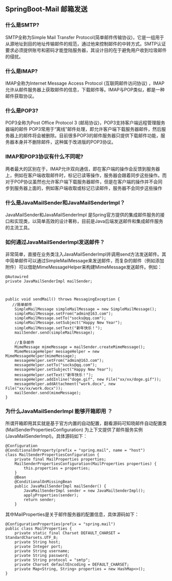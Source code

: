 ## SpringBoot-Mail 邮箱发送
### 什么是SMTP?
SMTP全称为Simple Mail Transfer Protocol(简单邮件传输协议)，它是一组用于从源地址到目的地址传输邮件的规范，通过他来控制邮件的中转方式。SMTP认证要求必须提供账号和密码才能登陆服务器，其设计目的在于避免用户收到垃圾邮件的侵扰。



### 什么是IMAP?
IMAP全称为Internet Message Access Protocol (互联网邮件访问协议) ，IMAP允许从邮件服务器上获取邮件的信息，下载邮件等。IMAP与POP类似，都是一种邮件获取协议。


### 什么是POP3?
POP3全称为Post Office Protocol 3 (邮局协议)，POP3支持客户端远程管理服务器端的邮件 POP3常用于“离线”邮件处理，即允许客户端下载服务器邮件，然后服务器上的邮件将会被删除。目前很多POP3的邮件服务器只提供下载邮件功能，服务器本身并不删除邮件，这种属于改进版的POP3协议。


### IMAP和POP3协议有什么不同呢?
两者最大的区别在于，IMAP允许双向通信，即在客户端的操作会反馈到服务器上，例如在客户端收取邮件时，标记已读等操作，服务器会跟着同步这些操作。而对于POP协议虽然也允许客户端下载服务器邮件，但是在客户端的操作并不会同步到服务器上面的，例如客户端收取或标记已读邮件，服务器不会同步这些操作


### 什么是JavaMailSender和JavaMailSenderImpl？

JavaMailSender和JavaMailSenderImpl 是Spring官方提供的集成邮件服务的接口和实现类，以简单高效的设计著称，目前是Java后端发送邮件和集成邮件服务的主流工具。


### 如何通过JavaMailSenderImpl发送邮件？
非常简单，直接在业务类注入JavaMailSenderImpl并调用send方法发送邮件。其中简单邮件可以通过SimpleMailMessage来发送邮件，而复杂的邮件（例如添加附件）可以借助MimeMessageHelper来构建MimeMessage发送邮件。例如：

```
@Autowired
private JavaMailSenderImpl mailSender;



public void sendMail() throws MessagingException {
   //简单邮件
    SimpleMailMessage simpleMailMessage = new SimpleMailMessage();
    simpleMailMessage.setFrom("admin@163.com");
    simpleMailMessage.setTo("socks@qq.com");
    simpleMailMessage.setSubject("Happy New Year");
    simpleMailMessage.setText("新年快乐！");
    mailSender.send(simpleMailMessage);

    //复杂邮件
    MimeMessage mimeMessage = mailSender.createMimeMessage();
    MimeMessageHelper messageHelper = new MimeMessageHelper(mimeMessage);
    messageHelper.setFrom("admin@163.com");
    messageHelper.setTo("socks@qq.com");
    messageHelper.setSubject("Happy New Year");
    messageHelper.setText("新年快乐！");
    messageHelper.addInline("doge.gif", new File("xx/xx/doge.gif"));
    messageHelper.addAttachment("work.docx", new File("xx/xx/work.docx"));
    mailSender.send(mimeMessage);
}
```


### 为什么JavaMailSenderImpl 能够开箱即用 ？
所谓开箱即用其实就是基于官方内置的自动配置，翻看源码可知晓邮件自动配置类(MailSenderPropertiesConfiguration) 为上下文提供了邮件服务实例(JavaMailSenderImpl)。具体源码如下：

```
@Configuration
@ConditionalOnProperty(prefix = "spring.mail", name = "host")
class MailSenderPropertiesConfiguration {
	private final MailProperties properties;
	MailSenderPropertiesConfiguration(MailProperties properties) {
	    this.properties = properties;
	}
	@Bean
	@ConditionalOnMissingBean
	public JavaMailSenderImpl mailSender() {
	    JavaMailSenderImpl sender = new JavaMailSenderImpl();
	    applyProperties(sender);
	    return sender;
	}
```

其中MailProperties是关于邮件服务器的配置信息，具体源码如下：

```
@ConfigurationProperties(prefix = "spring.mail")
public class MailProperties {
    private static final Charset DEFAULT_CHARSET = StandardCharsets.UTF_8;
    private String host;
    private Integer port;
    private String username;
    private String password;
    private String protocol = "smtp";
    private Charset defaultEncoding = DEFAULT_CHARSET;
    private Map<String, String> properties = new HashMap<>();
}
```